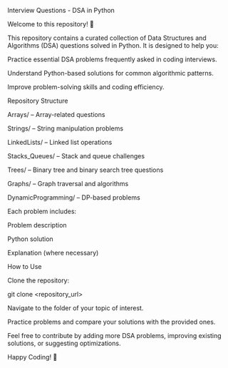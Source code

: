 Interview Questions - DSA in Python

Welcome to this repository! 🎯

This repository contains a curated collection of Data Structures and Algorithms (DSA) questions solved in Python. It is designed to help you:

Practice essential DSA problems frequently asked in coding interviews.

Understand Python-based solutions for common algorithmic patterns.

Improve problem-solving skills and coding efficiency.

Repository Structure

Arrays/ – Array-related questions

Strings/ – String manipulation problems

LinkedLists/ – Linked list operations

Stacks_Queues/ – Stack and queue challenges

Trees/ – Binary tree and binary search tree questions

Graphs/ – Graph traversal and algorithms

DynamicProgramming/ – DP-based problems

Each problem includes:

Problem description

Python solution

Explanation (where necessary)

How to Use

Clone the repository:

git clone <repository_url>


Navigate to the folder of your topic of interest.

Practice problems and compare your solutions with the provided ones.

Feel free to contribute by adding more DSA problems, improving existing solutions, or suggesting optimizations.

Happy Coding! 🚀
